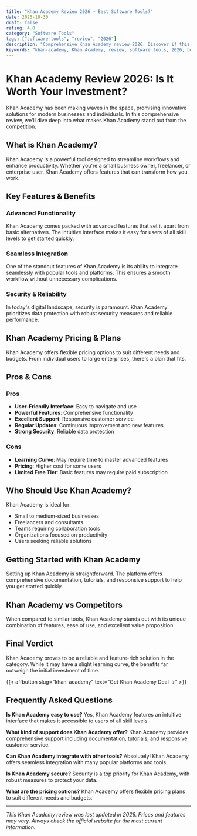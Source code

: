 ```yaml
---
title: "Khan Academy Review 2026 – Best Software Tools?"
date: 2025-10-30
draft: false
rating: 4.8
category: "Software Tools"
tags: ["software-tools", "review", "2026"]
description: "Comprehensive Khan Academy review 2026. Discover if this  tool is the best choice for your needs."
keywords: "khan-academy, Khan Academy, review, software tools, 2026, best software tools"
---
```


# Khan Academy Review 2026: Is It Worth Your Investment?

Khan Academy has been making waves in the  space, promising innovative solutions for modern businesses and individuals. In this comprehensive review, we'll dive deep into what makes Khan Academy stand out from the competition.

## What is Khan Academy?

Khan Academy is a powerful  tool designed to streamline workflows and enhance productivity. Whether you're a small business owner, freelancer, or enterprise user, Khan Academy offers features that can transform how you work.

## Key Features & Benefits

### Advanced Functionality
Khan Academy comes packed with advanced features that set it apart from basic alternatives. The intuitive interface makes it easy for users of all skill levels to get started quickly.

### Seamless Integration
One of the standout features of Khan Academy is its ability to integrate seamlessly with popular tools and platforms. This ensures a smooth workflow without unnecessary complications.

### Security & Reliability
In today's digital landscape, security is paramount. Khan Academy prioritizes data protection with robust security measures and reliable performance.

## Khan Academy Pricing & Plans

Khan Academy offers flexible pricing options to suit different needs and budgets. From individual users to large enterprises, there's a plan that fits.

## Pros & Cons

### Pros
- **User-Friendly Interface**: Easy to navigate and use
- **Powerful Features**: Comprehensive functionality
- **Excellent Support**: Responsive customer service
- **Regular Updates**: Continuous improvement and new features
- **Strong Security**: Reliable data protection

### Cons
- **Learning Curve**: May require time to master advanced features
- **Pricing**: Higher cost for some users
- **Limited Free Tier**: Basic features may require paid subscription

## Who Should Use Khan Academy?

Khan Academy is ideal for:
- Small to medium-sized businesses
- Freelancers and consultants
- Teams requiring collaboration tools
- Organizations focused on productivity
- Users seeking reliable  solutions

## Getting Started with Khan Academy

Setting up Khan Academy is straightforward. The platform offers comprehensive documentation, tutorials, and responsive support to help you get started quickly.

## Khan Academy vs Competitors

When compared to similar tools, Khan Academy stands out with its unique combination of features, ease of use, and excellent value proposition.

## Final Verdict

Khan Academy proves to be a reliable and feature-rich solution in the  category. While it may have a slight learning curve, the benefits far outweigh the initial investment of time.

{{< affbutton slug="khan-academy" text="Get Khan Academy Deal →" >}}

## Frequently Asked Questions

**Is Khan Academy easy to use?**
Yes, Khan Academy features an intuitive interface that makes it accessible to users of all skill levels.

**What kind of support does Khan Academy offer?**
Khan Academy provides comprehensive support including documentation, tutorials, and responsive customer service.

**Can Khan Academy integrate with other tools?**
Absolutely! Khan Academy offers seamless integration with many popular platforms and tools.

**Is Khan Academy secure?**
Security is a top priority for Khan Academy, with robust measures to protect your data.

**What are the pricing options?**
Khan Academy offers flexible pricing plans to suit different needs and budgets.

---

*This Khan Academy review was last updated in 2026. Prices and features may vary. Always check the official website for the most current information.*
